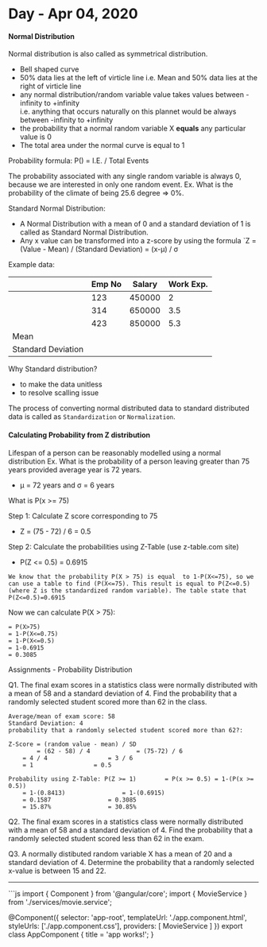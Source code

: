 # Day - Apr 04, 2020
#### Normal Distribution
Normal distribution is  also called as symmetrical distribution.
* Bell shaped curve
* 50% data lies at the left of virticle line i.e. Mean and 50% data lies at the right of virticle line
* any normal distribution/random variable value takes values between -infinity to +infinity <br/>
   i.e. anything that occurs naturally on this plannet would be always between -infinity to +infinity
* the probability that a normal random variable X <strong>equals</strong> any particular value is 0
* The total area under the normal curve is equal to 1

Probability formula: P() = I.E. / Total Events

The probability associated with any single random variable is always 0, because we are interested in only one random event.
Ex. What is the probability of the climate of being 25.6 degree => 0%.

Standard Normal Distribution:
* A Normal Distribution with a mean of 0 and a standard deviation of 1 is called as Standard Normal Distribution.
* Any x value can be transformed into  a z-score by using the formula `Z = (Value - Mean) / (Standard Deviation) = (x-µ) / σ

Example data:


| | Emp No | Salary | Work Exp. |
| --- | --- | --- | --- |
| | 123 | 450000 | 2 |
| | 314 | 650000 | 3.5 |
| | 423 | 850000 | 5.3 |
| Mean | | | |
| Standard Deviation | | | |

Why Standard distribution?
* to make the data unitless
* to resolve scalling issue

The process of converting normal distributed data to standard distributed data is called as `Standardization` or `Normalization`.

#### Calculating Probability from Z distribution
Lifespan of a person can be reasonably modelled using a normal distribution
Ex. What is the probability of a person leaving greater than 75 years provided average year is 72 years.
- µ = 72 years and σ = 6 years

What is P(x >= 75)

Step 1: Calculate Z score corresponding to 75
- Z = (75 - 72) / 6 = 0.5

Step 2: Calculate the probabilities using Z-Table (use z-table.com site)
- P(Z <= 0.5) = 0.6915

```
We know that the probability P(X > 75) is equal  to 1-P(X<=75), so we can use a table to find (P(X<=75). This result is equal to P(Z<=0.5) (where Z is the standardized random variable). The table state that P(Z<=0.5)=0.6915
```

Now we can calculate P(X > 75):
```
= P(X>75)
= 1-P(X<=0.75)
= 1-P(X<=0.5)
= 1-0.6915
= 0.3085
```

Assignments - Probability Distribution

Q1. The final exam scores in a statistics class were normally distributed  with a mean of 58 and a standard deviation of 4. Find the probability that a randomly selected student scored more than 62 in the class.

```
Average/mean of exam score: 58
Standard Deviation: 4
probability that a randomly selected student scored more than 62?:

Z-Score = (random value - mean) / SD
        = (62 - 58) / 4				= (75-72) / 6
	= 4 / 4					= 3 / 6
	= 1					= 0.5

Probability using Z-Table: P(Z >= 1) 		= P(x >= 0.5) = 1-(P(x >= 0.5))
	= 1-(0.8413) 				= 1-(0.6915)
	= 0.1587				= 0.3085
	= 15.87%				= 30.85%
```

Q2. The final exam scores in a statistics class were  normally distributed with a mean of 58 and a standard deviation of 4. Find the probability that a randomly selected student scored less than 62 in the exam.

Q3. A normally distibuted random variable X has a mean of 20 and a standard deviation of 4. Determine the probability that a randomly selected x-value is between 15 and 22.







<hr/>
```js
  import { Component } from '@angular/core';
  import { MovieService } from './services/movie.service';

  @Component({
    selector: 'app-root',
    templateUrl: './app.component.html',
    styleUrls: ['./app.component.css'],
    providers: [ MovieService ]
  })
  export class AppComponent {
    title = 'app works!';
  }
```
